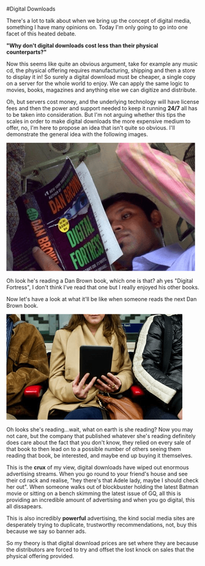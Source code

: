 #Digital Downloads

There's a lot to talk about when we bring up the concept of digital media, something I have many opinions on. Today I'm only going to go into one facet of this heated debate.

**"Why don't digital downloads cost less than their physical counterparts?"**

Now this seems like quite an obvious argument, take for example any music cd, the physical offering requires manufacturing, shipping and then a store to display it in! So surely a digital download must be cheaper, a single copy on a server for the whole world to enjoy.
We can apply the same logic to movies, books, magazines and anything else we can digitize and distribute. 

Oh, but servers cost money, and the underlying technology will have license fees and then the power and support needed to keep it running **24/7** all has to be taken into consideration. But I'm not arguing whether this tips the scales in order to make digital downloads the more expensive medium to offer, no, I'm here to propose an idea that isn't quite so obvious. I'll demonstrate the general idea with the following images.

![bookTrain](/images/posts/train-book.png)

Oh look he's reading a Dan Brown book, which one is that? ah yes "Digital Fortress", I don't think I've read that one but I really enjoyed his other books.

Now let's have a look at what it'll be like when someone reads the next Dan Brown book.

![bookTrain](/images/posts/train-kindle.png)

Oh looks she's reading…wait, what on earth is she reading? Now you may not care, but the company that published whatever she's reading definitely does care about the fact that you don't know, they relied on every sale of that book to then lead on to a possible number of others seeing them reading that book, be interested, and maybe end up buying it themselves.

This is the **crux** of my view, digital downloads have wiped out enormous advertising streams. When you go round to your friend's house and see their cd rack and realise, "hey  there's that Adele lady, maybe I should check her out". When someone walks out of blockbuster holding the latest Batman movie or sitting on a bench skimming the latest issue of GQ, all this is providing an incredible amount of advertising and when you go digital, this all dissapears.

This is also incredibly **powerful** advertising, the kind social media sites are desperately trying to duplicate, trustworthy recommendations, not, buy this because we say so banner ads.

So my theory is that digital download prices are set where they are because the distributors are forced to try and offset the lost knock on sales that the physical offering provided.





